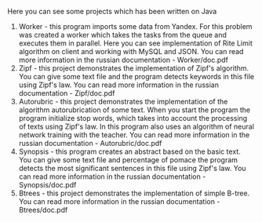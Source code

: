 Here you can see some projects which has been written on Java

1. Worker - this program imports some data from Yandex. For this problem was created a worker which takes the tasks from the queue and executes them in parallel. Here you can see implementation of Rite Limit algorithm on client and working with MySQL and JSON. You can read more information in the russian documentation - Worker/doc.pdf
2. Zipf - this project demonstrates the implementation of Zipf's algorithm. You can give some text file and the program detects keywords in this file using Zipf's law. You can read more information in the russian documentation - Zipf/doc.pdf
3. Autorubric - this project demonstrates the implementation of the algorithm autorubrication of some text. When you start the program the program initialize stop words, which takes into account the processing of texts using Zipf's law. In this program also uses an algorithm of neural network training with the teacher. You can read more information in the russian documentation - Autorubric/doc.pdf
4. Synopsis - this program creates an abstract based on the basic text. You can give some text file and percentage of pomace the program detects the most significant sentences in this file using Zipf's law. You can read more information in the russian documentation - Synopsis/doc.pdf
5. Btrees - this project demonstrates the implementation of simple B-tree. You can read more information in the russian documentation - Btrees/doc.pdf
